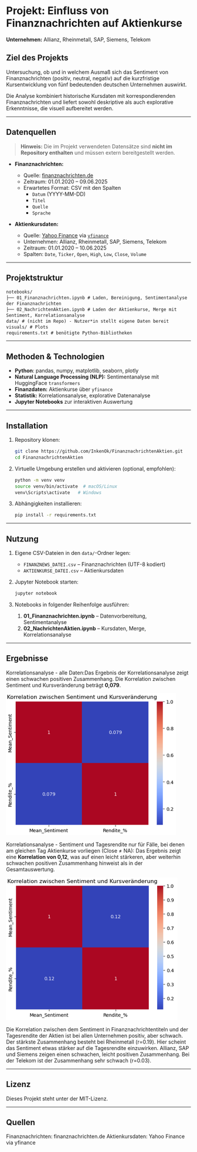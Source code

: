 # Projekt: Einfluss von Finanznachrichten auf Aktienkurse

**Unternehmen:** Allianz, Rheinmetall, SAP, Siemens, Telekom  

## Ziel des Projekts
Untersuchung, ob und in welchem Ausmaß sich das Sentiment von Finanznachrichten (positiv, neutral, negativ) auf die kurzfristige Kursentwicklung von fünf bedeutenden deutschen Unternehmen auswirkt.  

Die Analyse kombiniert historische Kursdaten mit korrespondierenden Finanznachrichten und liefert sowohl deskriptive als auch explorative Erkenntnisse, die visuell aufbereitet werden.  

---

## Datenquellen
> **Hinweis:** Die im Projekt verwendeten Datensätze sind **nicht im Repository enthalten** und müssen extern bereitgestellt werden.  

- **Finanznachrichten:**  
  - Quelle: [finanznachrichten.de](https://www.finanznachrichten.de/)  
  - Zeitraum: 01.01.2020 – 09.06.2025  
  - Erwartetes Format: CSV mit den Spalten  
    - `Datum` (YYYY-MM-DD)  
    - `Titel`  
    - `Quelle`  
    - `Sprache`  

- **Aktienkursdaten:**  
  - Quelle: [Yahoo Finance](https://finance.yahoo.com/) via [`yfinance`](https://pypi.org/project/yfinance/)  
  - Unternehmen: Allianz, Rheinmetall, SAP, Siemens, Telekom  
  - Zeitraum: 01.01.2020 – 10.06.2025  
  - Spalten: `Date`, `Ticker`, `Open`, `High`, `Low`, `Close`, `Volume`  

---

## Projektstruktur

```
notebooks/
├── 01_Finanznachrichten.ipynb # Laden, Bereinigung, Sentimentanalyse der Finanznachrichten
├── 02_NachrichtenAktien.ipynb # Laden der Aktienkurse, Merge mit Sentiment, Korrelationsanalyse
data/ # (nicht im Repo) - Nutzer*in stellt eigene Daten bereit
visuals/ # Plots
requirements.txt # benötigte Python-Bibliotheken
```


---

## Methoden & Technologien
- **Python**: pandas, numpy, matplotlib, seaborn, plotly  
- **Natural Language Processing (NLP):** Sentimentanalyse mit HuggingFace `transformers`  
- **Finanzdaten:** Aktienkurse über `yfinance`  
- **Statistik:** Korrelationsanalyse, explorative Datenanalyse  
- **Jupyter Notebooks** zur interaktiven Auswertung  

---

## Installation

1. Repository klonen:
   ```bash
   git clone https://github.com/InkenOk/FinanznachrichtenAktien.git
   cd FinanznachrichtenAktien

2. Virtuelle Umgebung erstellen und aktivieren (optional, empfohlen):
   ```bash
   python -m venv venv
   source venv/bin/activate  # macOS/Linux
   venv\Scripts\activate   # Windows
   ```

3. Abhängigkeiten installieren:
   ```bash
   pip install -r requirements.txt
   ```
   
---

## Nutzung

1. Eigene CSV-Dateien in den `data/`-Ordner legen:
   - `FINANZNEWS_DATEI.csv` – Finanznachrichten (UTF-8 kodiert)
   - `AKTIENKURSE_DATEI.csv` – Aktienkursdaten

2. Jupyter Notebook starten:
   ```bash
   jupyter notebook
   ```

3. Notebooks in folgender Reihenfolge ausführen:
   1. **01_Finanznachrichten.ipynb** – Datenvorbereitung, Sentimentanalyse
   2. **02_NachrichtenAktien.ipynb** – Kursdaten, Merge, Korrelationsanalyse
  
---

## Ergebnisse

Korrelationsanalyse - alle Daten:Das Ergebnis der Korrelationsanalyse zeigt einen schwachen positiven Zusammenhang. Die Korrelation zwischen Sentiment und Kursveränderung beträgt **0,079**. 

![Korrelation: Sentiment vs. Rendite](visuals/correlation_example1.png)

Korrelationsanalyse - Sentiment und Tagesrendite nur für Fälle, bei denen am gleichen Tag Aktienkurse vorliegen (Close ≠ NA): Das Ergebnis zeigt eine **Korrelation von 0,12**, was auf einen leicht stärkeren, aber weiterhin schwachen positiven Zusammenhang hinweist als in der Gesamtauswertung.

![Korrelation: Sentiment vs. Rendite](visuals/correlation_example2.png)

Die Korrelation zwischen dem Sentiment in Finanznachrichtentiteln und der Tagesrendite der Aktien ist bei allen Unternehmen positiv, aber schwach. Der stärkste Zusammenhang besteht bei Rheinmetall (r=0.19). Hier scheint das Sentiment etwas stärker auf die Tagesrendite einzuwirken. Allianz, SAP und Siemens zeigen einen schwachen, leicht positiven Zusammenhang. Bei der Telekom ist der Zusammenhang sehr schwach (r=0.03).

---

## Lizenz

Dieses Projekt steht unter der MIT-Lizenz.

---

## Quellen

Finanznachrichten: finanznachrichten.de
Aktienkursdaten: Yahoo Finance via yfinance